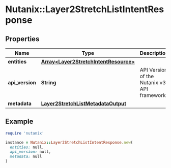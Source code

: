 # Nutanix::Layer2StretchListIntentResponse

## Properties

| Name | Type | Description | Notes |
| ---- | ---- | ----------- | ----- |
| **entities** | [**Array&lt;Layer2StretchIntentResource&gt;**](Layer2StretchIntentResource.md) |  | [optional] |
| **api_version** | **String** | API Version of the Nutanix v3 API framework. | [default to &#39;3.1.0&#39;] |
| **metadata** | [**Layer2StretchListMetadataOutput**](Layer2StretchListMetadataOutput.md) |  |  |

## Example

```ruby
require 'nutanix'

instance = Nutanix::Layer2StretchListIntentResponse.new(
  entities: null,
  api_version: null,
  metadata: null
)
```

